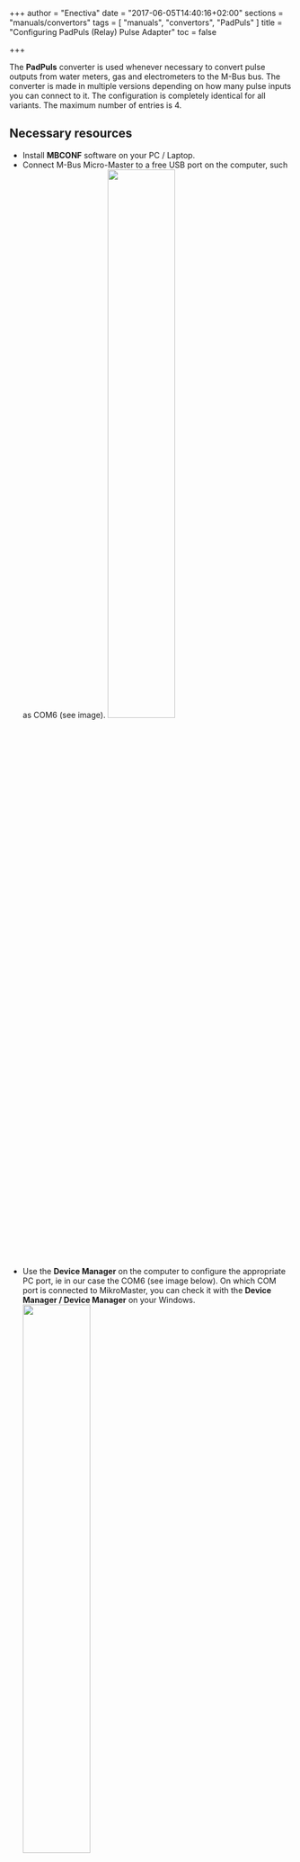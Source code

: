 +++
author = "Enectiva"
date = "2017-06-05T14:40:16+02:00"
sections = "manuals/convertors"
tags = [
    "manuals",
    "convertors",
    "PadPuls"
]
title = "Configuring PadPuls (Relay) Pulse Adapter"
toc = false

+++

The **PadPuls** converter is used whenever necessary to convert pulse outputs from water meters, gas and electrometers to the M-Bus bus. The converter is made in multiple versions depending on how many pulse inputs you can connect to it. The configuration is completely identical for all variants. The maximum number of entries is 4.

## Necessary resources

- Install **MBCONF** software on your PC / Laptop.
- Connect M-Bus Micro-Master to a free USB port on the computer, such as COM6 (see image).
<img class="center" src="/images/padpuls-connection-to-pc.jpg" style="width:50%"></img>
- Use the **Device Manager** on the computer to configure the appropriate PC port, ie in our case the COM6 (see image below). On which COM port is connected to MikroMaster, you can check it with the **Device Manager / Device Manager** on your Windows.
<img class="center" src="/images/padpuls-connection-port-to-mikromaster.jpg" style="width:50%"></img>
- From the **Device Manager** we must open the previous port and in the tab **port configuration** have the following parameters:

<img class="left" src="/images/padpuls-port-configuration.jpg"></img>

| Option | Field |
|--------|:-----:|
| `bit/sec` | 115200 |
| `datagram bit` | 8 |
| `parity` | none |
| `stop bit` | 1 |
| `flow managment` | none |

<div style="clear:both"></div>

- Connect the PadPuls Adapter (M-Bus Terminals) to the USB M-Bus Micro-Master terminal (see first image).
- Activate the PadPuls adapter. Remove the adapter top cover and the BAT tag jumper on both pins. (see picture below)
<img class="center" src="/images/padpuls-activate-bat.jpg" style="width:50%"></img>
- Open the program **MBCONF**. Which can be downloaded from the Internet or send technical assistance to the Energetic Team.
<img class="center" src="/images/interface-relay-mbconf.jpg"></img>
- Make basic settings:

   - Set port number the same as on PC **(5)**.
   - Set the communication speed to `2400 Bd` **(6)**
   - Setting the speed according to **(7)** is not necessary (it is automatically configured from the parent device).
   - Set M-Bus address to 254 **(8)**. **254** means multicast. This is the address by which all devices respond, it is used in cases where you do not know the address. You can not use it when there are more devices on the bus.
    - `Manufact` = **loaded** does not need to be changed. **(9)**
    - `Type` = **loaded** does not need to be changed **(10)**
    - `Generation` = **loaded** does not need to be changed **(11)**
    - `MBus state` = **loaded** does not need to be changed **(12)**
    - `Autom. Readout` = is an option, if the activation software always reads the data after writing (it is useful to check the accuracy of the programming - **13**).
    - `ZVEI Optical Mode` = If this mode is enabled, the device equipped with the optical interface and the M-Bus protocol in accordance with EN 1434-3 can be scanned and programmed using an optical read head. We do not use it in Enectiva projects. **(14)**
     - `MDK (Sensus)` = this is used for readings with Sensus MDK **(15)**.
     - `Connect to meter` = this is used for data requests from the connected device (in our case PadPuls - **16**).
     - `Erase log.` = Delete the contents of the log. **(17)**
     - `Exit` = exit the program and save the current settings. ** (18)**

**After connecting and setting parameters, press `connect to meter`.**

<img class="center" src="/images/parameters-mbconf.jpg" style="width:50%"></img>

Depending on the variant of the **PadPuls** converter, the interface with one or four ports at the top appears. To set this look at the image of the settings **Port 1**.

1. Fill in the primary address. Each device connected to the M-Bus bus must have a single address and a single primary address in the range of 0-254 (number 1 in the previous image).
2. Fill in the secondary address, usually the serial number of the counter, and this is the number by which the counter is read in Enectiva. (No. 2). Even the secondary address must be unique next to the bus.
3. Select the type of power measured in **Port 1**. In our case **water**.
4. The numbers **4**, **5** and **6** are the most important of all converter settings. Here we adjust the size of the pulses individually using the **Multiplicator**, then the current status of the meter (counter) and the unit in which we are reading it. Example, regarding the image, we say that a pulse is equal to a liter and the meter is currently at 1302L.

## Examples of multiplier settings
### Example 1
The water meter has 45,120 liters and a pulse = 10 liters. You have 2 options to configure the converter:

1. Unit = 10L, Multiplicator = 1/1, Counter = 4512 (the last zero we did not mention because you have set it to jump after 10 liters).
2. Unit = 1L, Multiplicator = 10/1, Counter = 45120 (x 1L)

### Example 2
The electrometer has 78346 kWh and 64 pulses = 1kWh

1. **Setting:** Unit = 1kWh, Multiplicator = 1/1, Counter = 78346 (x 1kWh)

### Example 3
The electrometer has 112,345kWh and 1,000 pulses = 1kWh

1. **Setting:** Unit = 1Wh, Multiplicator = 1/1, Counter = 1123454 (x 0.001Wh)

### Examples of how to set up indirect measurements of meters carrying a metering device

1. You need to synchronize the time and therefore press the button labeled with a 7.
2. Once you have all pressed, press `Write` and all the configured values are written to the transmitter.
3. It is always important to verify that it is written, so press `Read` to verify it. You will also see the status of the counter, so you can verify that you have configured the transmitter correctly.

